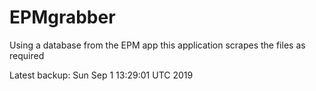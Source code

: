 # EPMgrabber
Using a database from the EPM app this application scrapes the files as required


Latest backup: Sun Sep 1 13:29:01 UTC 2019
